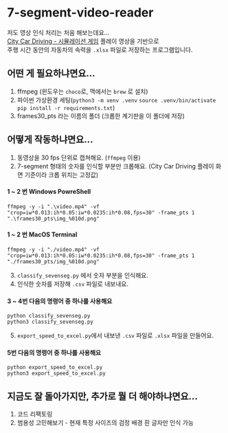 # 7-segment-video-reader
저도 영상 인식 처리는 처음 해보는데요...  
[City Car Driving - 시뮬레이션 게임](https://store.steampowered.com/app/493490/City_Car_Driving/?l=koreana) 플레이 영상을 기반으로  
주행 시간 동안의 자동차의 속력을 `.xlsx` 파일로 저장하는 프로그램입니다.

## 어떤 게 필요하냐면요...
1. ffmpeg (윈도우는 `choco`로, 맥에서는 `brew` 로 설치)
2. 파이썬 가상환경 세팅(`python3 -m venv .venv` `source .venv/bin/activate` `pip install -r requirements.txt`)
3. frames30_pts 라는 이름의 폴더 (크롭한 계기판을 이 폴더에 저장)

## 어떻게 작동하냐면요...
1. 동영상을 30 fps 단위로 캡쳐해요. (`ffmpeg` 이용)
2. 7-segment 형태의 숫자를 인식할 부분만 크롭해요. (City Car Driving 플레이 화면 기준이라 크롭 위치는 고정값)
#### 1 ~ 2 번 Windows PowreShell
```shell
ffmpeg -y -i ".\video.mp4" -vf "crop=iw*0.013:ih*0.05:iw*0.0235:ih*0.08,fps=30" -frame_pts 1 ".\frames30_pts\img_%010d.png"
```

#### 1 ~ 2 번 MacOS Terminal
```shell
ffmpeg -y -i "./video.mp4" -vf "crop=iw*0.013:ih*0.05:iw*0.0235:ih*0.08,fps=30" -frame_pts 1 "./frames30_pts/img_%010d.png"
```
3. `classify_sevenseg.py` 에서 숫자 부분을 인식해요.
4. 인식한 숫자를 저장해 `.csv` 파일로 내보내요.
#### 3 ~ 4번 다음의 명령어 중 하나를 사용해요
```shell
python classify_sevenseg.py
python3 classify_sevenseg.py
```
5. `export_speed_to_excel.py`에서 내보낸 `.csv` 파일로 `.xlsx` 파일을 만들어요.
#### 5번 다음의 명령어 중 하나를 사용해요
```shell
python export_speed_to_excel.py
python3 export_speed_to_excel.py
```

## 지금도 잘 돌아가지만, 추가로 뭘 더 해야하냐면요...
1. 코드 리팩토링
2. 범용성 고민해보기 - 현재 특정 사이즈의 검정 배경 흰 글자만 인식 가능
